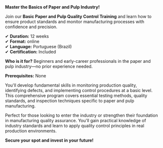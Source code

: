 **Master the Basics of Paper and Pulp Industry!**

Join our **Basic Paper and Pulp Quality Control Training** and learn how to ensure product standards and monitor manufacturing processes with confidence and precision.

✔ **Duration:** 12 weeks  
✔ **Format:** online  
✔ **Language:** Portuguese (Brazil)  
✔ **Certification:** Included

**Who is it for?** Beginners and early-career professionals in the paper and pulp industry—no prior experience needed.

**Prerequisites:** None

You'll develop fundamental skills in monitoring production quality, identifying defects, and implementing control procedures at a basic level. This comprehensive program covers essential testing methods, quality standards, and inspection techniques specific to paper and pulp manufacturing.

Perfect for those looking to enter the industry or strengthen their foundation in manufacturing quality assurance. You'll gain practical knowledge of industry standards and learn to apply quality control principles in real production environments.

**Secure your spot and invest in your future!**
